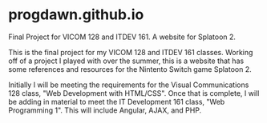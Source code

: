 # progdawn.github.io
Final Project for VICOM 128 and ITDEV 161. A website for Splatoon 2.

This is the final project for my VICOM 128 and ITDEV 161 classes. Working off of a project I played with over the summer, this is a website that has some references and resources for the Nintento Switch game Splatoon 2.

Initially I will be meeting the requirements for the Visual Communications 128 class, "Web Development with HTML/CSS". Once that is complete, I will be adding in material to meet the IT Development 161 class, "Web Programming 1". This will include Angular, AJAX, and PHP.
